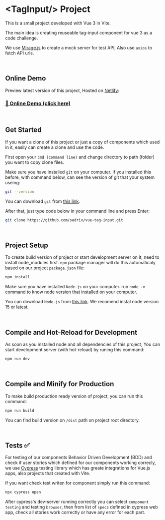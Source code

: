 # &lt;TagInput/&gt; Project

This is a small project developed with Vue 3 in Vite.

The main idea is creating reuseable tag-input component for vue 3 as a code challenge.

We use [Mirage.js](https://miragejs.com/) to create a mock server for test API, Also use ```axios``` to fetch API urls.

<br>

## Online Demo

Preview latest version of this project, Hosted on [Netlify](https://netlify.app/):

### [🚀 Online Demo (click here)](https://sadrix-vue-tag-input.netlify.app/) 

<br>

## Get Started

If you want a clone of this project or just a copy of components which used in it, easily can create a clone and use the code.

First open your ```cmd (command line)``` and change directory to path (folder) you want to copy clone files.

Make sure you have installed ```git``` on your computer. If you installed this before, with command below, can see the version of git that your system useing:

```sh
git --version
```

You can download ```git``` from [this link](https://git-scm.com/).

After that, just type code below in your command line and press Enter:

```sh
git clone https://github.com/sadrix/vue-tag-input.git
```
<br>

## Project Setup

To create build version of project or start development server on it, need to install node_modules first. ```npm``` package manager will do this automaticaly based on our project ```package.json``` file:

```sh
npm install
```

Make sure you have installed ```Node.js``` on your computer. run ```node -v``` command to know node version that installed on your computer.

You can download ```Node.js``` from [this link](https://nodejs.org/en/download/). We recomend instal node version 15 or latest.

<br>

## Compile and Hot-Reload for Development

As soon as you installed node and all dependencies of this project, You can start development server (with hot-reload) by runing this command:

```sh
npm run dev
```

<br>

## Compile and Minify for Production

To make build production ready version of project, you can run this command:

```sh
npm run build
```
You can find build version on ```/dist``` path on project root directory.

<br>

## Tests ✅

For testing of our components Behavior Driven Development (BDD) and check if user stories which defined for our components working correcly, we use [Cypress](https://www.cypress.io/) testing library which has greate integrations for Vue.js apps, also projects that created with Vite.

If you want check test writen for component simply run this command:

```sh
npx cypress open
```

After cypress's dev-server running correctly you can select ```component testing``` and testing ```browser```, then from list of ```specs``` defined in cypress web app, check all stories work correctly or have any error for each part.
